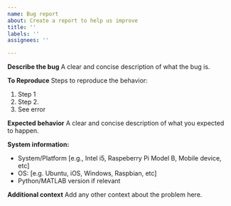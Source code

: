 ```yaml
---
name: Bug report
about: Create a report to help us improve
title: ''
labels: ''
assignees: ''

---
```


**Describe the bug**
A clear and concise description of what the bug is.

**To Reproduce**
Steps to reproduce the behavior:
1. Step 1
2. Step 2.
3. See error

**Expected behavior**
A clear and concise description of what you expected to happen.

**System information:**
 - System/Platform [e.g., Intel i5, Raspeberry Pi Model B, Mobile device, etc]
 - OS: [e.g. Ubuntu, iOS, Windows, Raspbian, etc]
 - Python/MATLAB version if relevant


**Additional context**
Add any other context about the problem here.
